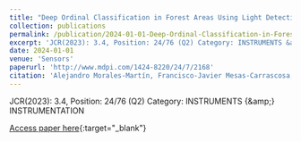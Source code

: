 ```yaml
---
title: "Deep Ordinal Classification in Forest Areas Using Light Detection and Ranging Point Clouds"
collection: publications
permalink: /publication/2024-01-01-Deep-Ordinal-Classification-in-Forest-Areas-Using-Light-Detection-and-Ranging-Point-Clouds
excerpt: 'JCR(2023): 3.4, Position: 24/76 (Q2) Category: INSTRUMENTS &amp; INSTRUMENTATION'
date: 2024-01-01
venue: 'Sensors'
paperurl: 'http://www.mdpi.com/1424-8220/24/7/2168'
citation: 'Alejandro Morales-Martín, Francisco-Javier Mesas-Carrascosa, <strong>Pedro Antonio Gutiérrez</strong>, Fernando-Juan Pérez-Porras, Víctor Manuel Vargas, César Hervás-Martínez, &quot;Deep Ordinal Classification in Forest Areas Using Light Detection and Ranging Point Clouds.&quot; Sensors, Vol. 24(7), 2024, pp.1-18.'
---
```

JCR(2023): 3.4, Position: 24/76 (Q2) Category: INSTRUMENTS {\&amp;} INSTRUMENTATION

[Access paper here](http://www.mdpi.com/1424-8220/24/7/2168){:target="_blank"}
